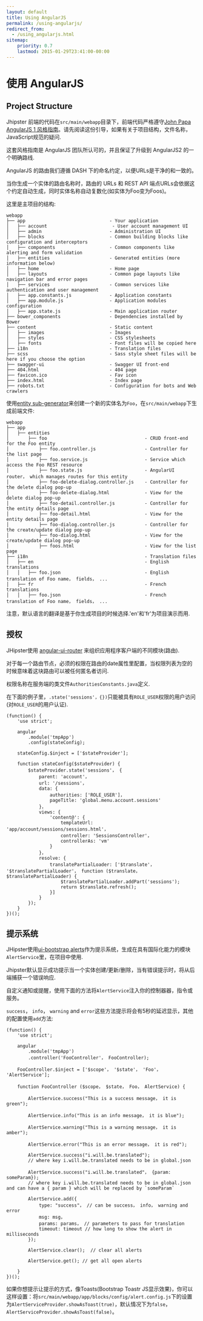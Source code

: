 ```yaml
---
layout: default
title: Using AngularJS
permalink: /using-angularjs/
redirect_from:
  - /using_angularjs.html
sitemap:
    priority: 0.7
    lastmod: 2015-01-29T23:41:00-00:00
---
```


# <i class="fa fa-html5"></i> 使用 AngularJS

## Project Structure

Jhipster 前端的代码在`src/main/webapp`目录下，前端代码严格遵守[John Papa AngularJS 1 风格指南](https://github.com/johnpapa/angular-styleguide/blob/master/a1/README.md)。请先阅读这份引导，如果有关于项目结构，文件名称，JavaScript规范的疑问.

这套风格指南是 AngularJS 团队所认可的，并且保证了升级到 AngularJS2 的一个明确路线.

AngularJS 的路由我们遵循 DASH 下的命名约定，以便URLs是干净的和一致的。

当你生成一个实体的路由名称时，路由的 URLs 和 REST API 端点URLs会依据这个约定自动生成，同时实体名称自动复数化(如实体为Foo变为Foos)。

这里是主项目的结构:

    webapp
    ├── app                               - Your application
    │   ├── account                        - User account management UI
    │   ├── admin                         - Administration UI
    │   ├── blocks                        - Common building blocks like configuration and interceptors
    │   ├── components                    - Common components like alerting and form validation
    │   ├── entities                      - Generated entities (more information below)
    │   ├── home                          - Home page
    │   ├── layouts                       - Common page layouts like navigation bar and error pages
    │   ├── services                      - Common services like authentication and user management
    │   ├── app.constants.js              - Application constants
    │   ├── app.module.js                 - Application modules configuration
    │   ├── app.state.js                  - Main application router
    ├── bower_components                  - Dependencies installed by Bower
    ├── content                           - Static content
    │   ├── images                        - Images
    │   ├── styles                        - CSS stylesheets
    │   ├── fonts                         - Font files will be copied here
    ├── i18n                              - Translation files
    ├── scss                              - Sass style sheet files will be here if you choose the option
    ├── swagger-ui                        - Swagger UI front-end
    ├── 404.html                          - 404 page
    ├── favicon.ico                       - Fav icon
    ├── index.html                        - Index page
    ├── robots.txt                        - Configuration for bots and Web crawlers

使用[entity sub-generator]({{site.url}}/creating-an-entity/)来创建一个新的实体名为`Foo`，在`src/main/webapp`下生成前端文件:

    webapp
    ├── app
    │   ├── entities
    │       ├── foo                                    - CRUD front-end for the Foo entity
    │           ├── foo.controller.js                  - Controller for the list page
    │           ├── foo.service.js                     - Service which access the Foo REST resource
    │           ├── foo.state.js                       - AngularUI router， which manages routes for this entity
    │           ├── foo-delete-dialog.controller.js    - Controller for the delete dialog pop-up
    │           ├── foo-delete-dialog.html             - View for the delete dialog pop-up
    │           ├── foo-detail.controller.js           - Controller for the entity details page
    │           ├── foo-detail.html                    - View for the entity details page
    │           ├── foo-dialog.controller.js           - Controller for the create/update dialog pop-up
    │           ├── foo-dialog.html                    - View for the create/update dialog pop-up
    │           ├── foos.html                          - View for the list page
    ├── i18n                                           - Translation files
    │   ├── en                                         - English translations
    │   │   ├── foo.json                               - English translation of Foo name， fields， ...
    │   ├── fr                                         - French translations
    │   │   ├── foo.json                               - French translation of Foo name， fields， ...

注意，默认语言的翻译是基于你生成项目的时候选择.'en'和'fr'为项目演示而用.

## 授权

JHipster使用 [angular-ui-router](http://angular-ui.github.io/ui-router/) 来组织应用程序客户端的不同模块(路由).

对于每一个路由节点，必须的权限在路由的date属性里配置，当权限列表为空的时候意味着这块路由可以被任何匿名者访问.

权限名称在服务端的类文件`AuthoritiesConstants.java`定义.

在下面的例子里，`.state('sessions'，{})`只能被具有`ROLE_USER`权限的用户访问(对`ROLE_USER`的用户认证).

    (function() {
        'use strict';

        angular
            .module('tmpApp')
            .config(stateConfig);

        stateConfig.$inject = ['$stateProvider'];

        function stateConfig($stateProvider) {
            $stateProvider.state('sessions'， {
                parent: 'account'，
                url: '/sessions'，
                data: {
                    authorities: ['ROLE_USER']，
                    pageTitle: 'global.menu.account.sessions'
                }，
                views: {
                    'content@': {
                        templateUrl: 'app/account/sessions/sessions.html'，
                        controller: 'SessionsController'，
                        controllerAs: 'vm'
                    }
                }，
                resolve: {
                    translatePartialLoader: ['$translate'， '$translatePartialLoader'， function ($translate， $translatePartialLoader) {
                        $translatePartialLoader.addPart('sessions');
                        return $translate.refresh();
                    }]
                }
            });
        }
    })();

## 提示系统

JHipster使用[ui-bootstrap alerts](https://angular-ui.github.io/bootstrap/#/alert)作为提示系统，生成在具有国际化能力的模块`AlertService`里，在项目中使用.

Jhipster默认显示成功提示当一个实体创建/更新/删除，当有错误提示时，将从后端捕获一个错误响应.

自定义通知或提醒，使用下面的方法将`AlertService`注入你的控制器器，指令或服务。

`success`， `info`， `warning` and `error`这些方法提示将会有5秒的延迟显示，其他的配置使用`add`方法:

    (function() {
        'use strict';

        angular
            .module('tmpApp')
            .controller('FooController'， FooController);

        FooController.$inject = ['$scope'， '$state'， 'Foo'， 'AlertService'];

        function FooController ($scope， $state， Foo， AlertService) {

            AlertService.success("This is a success message， it is green");

            AlertService.info("This is an info message， it is blue");

            AlertService.warning("This is a warning message， it is amber");

            AlertService.error("This is an error message， it is red");

            AlertService.success("i.will.be.translated");
            // where key i.will.be.translated needs to be in global.json

            AlertService.success("i.will.be.translated"， {param: someParam});
            // where key i.will.be.translated needs to be in global.json and can have a { param } which will be replaced by `someParam`

            AlertService.add({
                type: "success"， // can be success， info， warning and error
                msg: msg，
                params: params， // parameters to pass for translation
                timeout: timeout // how long to show the alert in milliseconds
            });

            AlertService.clear();  // clear all alerts

            AlertService.get(); // get all open alerts

        }
    })();

如果你想提示让提示的方式，像Toasts(Bootstrap Toastr JS显示效果)，你可以这样设置：将`src/main/webapp/app/blocks/config/alert.config.js`下的设置为`AlertServiceProvider.showAsToast(true)`，默认情况下为`false`，`AlertServiceProvider.showAsToast(false)`。
